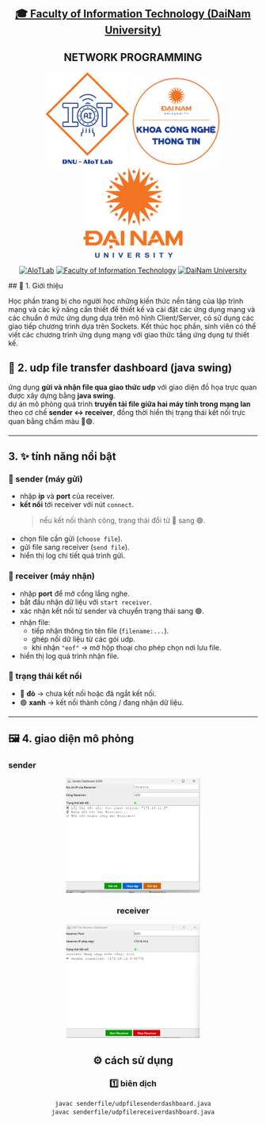 <h2 align="center">
    <a href="https://dainam.edu.vn/vi/khoa-cong-nghe-thong-tin">
    🎓 Faculty of Information Technology (DaiNam University)
    </a>
</h2>
<h2 align="center">
   NETWORK PROGRAMMING
</h2>
<div align="center">
    <p align="center">
        <img src="docs/aiotlab_logo.png" alt="AIoTLab Logo" width="170"/>
        <img src="docs/fitdnu_logo.png" alt="AIoTLab Logo" width="180"/>
        <img src="docs/dnu_logo.png" alt="DaiNam University Logo" width="200"/>
    </p>

[![AIoTLab](https://img.shields.io/badge/AIoTLab-green?style=for-the-badge)](https://www.facebook.com/DNUAIoTLab)
[![Faculty of Information Technology](https://img.shields.io/badge/Faculty%20of%20Information%20Technology-blue?style=for-the-badge)](https://dainam.edu.vn/vi/khoa-cong-nghe-thong-tin)
[![DaiNam University](https://img.shields.io/badge/DaiNam%20University-orange?style=for-the-badge)](https://dainam.edu.vn)


</div>
## 📖 1. Giới thiệu

Học phần trang bị cho người học những kiến thức nền tảng của lập trình mạng và các kỹ năng cần thiết để thiết kế và cài đặt các ứng dụng mạng và các chuẩn ở mức ứng dụng dựa trên mô hình Client/Server, có sử dụng các giao tiếp chương trình dựa trên Sockets. Kết thúc học phần, sinh viên có thể viết các chương trình ứng dụng mạng với giao thức tầng ứng dụng tự thiết kế.

## 📂 2. udp file transfer dashboard (java swing)

ứng dụng **gửi và nhận file qua giao thức udp** với giao diện đồ họa trực quan được xây dựng bằng **java swing**.  
dự án mô phỏng quá trình **truyền tải file giữa hai máy tính trong mạng lan** theo cơ chế **sender ↔ receiver**, đồng thời hiển thị trạng thái kết nối trực quan bằng chấm màu 🔴🟢.

---

## 3. ✨ tính năng nổi bật

### 🔹 sender (máy gửi)
- nhập **ip** và **port** của receiver.
- **kết nối** tới receiver với nút `connect`.  
  > nếu kết nối thành công, trạng thái đổi từ 🔴 sang 🟢.
- chọn file cần gửi (`choose file`).
- gửi file sang receiver (`send file`).
- hiển thị log chi tiết quá trình gửi.

### 🔹 receiver (máy nhận)
- nhập **port** để mở cổng lắng nghe.
- bắt đầu nhận dữ liệu với `start receiver`.
- xác nhận kết nối từ sender và chuyển trạng thái sang 🟢.
- nhận file:
  - tiếp nhận thông tin tên file (`filename:...`).
  - ghép nối dữ liệu từ các gói udp.
  - khi nhận `"eof"` → mở hộp thoại cho phép chọn nơi lưu file.
- hiển thị log quá trình nhận file.

### 🔹 trạng thái kết nối
- 🔴 **đỏ** → chưa kết nối hoặc đã ngắt kết nối.  
- 🟢 **xanh** → kết nối thành công / đang nhận dữ liệu.  

---

## 🖼️ 4. giao diện mô phỏng

### sender
<div align="center">
    <p align="center">
        <img src="docs/Screenshot 2025-09-18 081940.png" alt="" width="270"/>
    </p>
<div>


### receiver

<div align="center">
    <p align="center">
        <img src="docs/Screenshot 2025-09-18 081932.png" alt="" width="270"/>
    </p>
<div>

## ⚙️ cách sử dụng

### 1️⃣ biên dịch
```bash
javac senderfile/udpfilesenderdashboard.java
javac senderfile/udpfilereceiverdashboard.java




